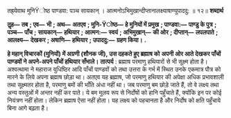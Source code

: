  

तह्र्येवाथ मुनिŸोष्ठ पाण्डवा: पञ्च सायकान् । आत्मनोऽभिमुखान्दीप्तानालक्ष्याषाण्युपाददु: ॥ १२॥ **शब्दार्थ** 

**तॢह—** **तब** **; एव—** **भी** **; अथ—** **अतएव** **; मुनि-Ÿोष्ठ—** **हे मुनियों में प्रमुख** **; पाण्डवा:—** **पाण्डु के पुत्र** **; पञ्च—** **पाँच** **;** **सायकान्—** **हथियार** **; आत्मन:—** **स्वयं** **; अभिमुखान्—** **की ओर** **; दीप्तान्—** **लपलपाते** **; आलक्ष्य—** **देखकर** **; अषाणि—** **हथियार** **; उपाददु:—** **ग्रहण किया।** **.** 

**हे महान् विचारकों (मुनियों) में अग्रणी (शौनक जी), उस दहकते हुए ब्रह्माष को** **अपनी ओर आते देखकर पाँचों पाण्डवों ने अपने-अपने पाँचों हथियार सँभाले।** **तात्पर्य** : ब्रह्माष परमाणु हथियारों से भी सूक्ष्म होता है। अश्वत्थामा ने महाराज युधिष्ठिर आदि पाँचों पाण्डवों को तथा उत्तरा के गर्भ में स्थित उनके एकमात्र पौत्र को मारने के लिये अपना ब्रह्माष छोड़ा था। अतएव यह ब्रह्माष, जो परमाणु हथियार की अपेक्षा अधिक प्रभावशाली तथा सूक्ष्मतर होता है, परमाणु बमों की भाँति अंधा नहीं था। जब परमाणु बम छोड़े जाते हैं, तो वे लक्ष्य तथा अन्य वस्तुओं में अन्तर नहीं कर पाते। ये बम मुलय रूप से निर्दोषों को हानि पहुँचाते हैं, क्योंकि इन पर कोई नियंत्रण नहीं होता। लेकिन ब्रह्माष ऐसा नहीं होता। यह लक्ष्य को पहचानता है और निर्दोष को क्षति पहुँचाये बिना आगे बढ़ता है। 